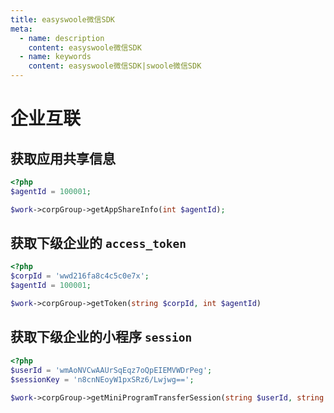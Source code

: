```yaml
---
title: easyswoole微信SDK
meta:
  - name: description
    content: easyswoole微信SDK
  - name: keywords
    content: easyswoole微信SDK|swoole微信SDK
---
```


# 企业互联

## 获取应用共享信息

```php
<?php
$agentId = 100001;

$work->corpGroup->getAppShareInfo(int $agentId);
```

## 获取下级企业的 `access_token`

```php
<?php
$corpId = 'wwd216fa8c4c5c0e7x';
$agentId = 100001;

$work->corpGroup->getToken(string $corpId, int $agentId)
```

## 获取下级企业的小程序 `session`

```php
<?php
$userId = 'wmAoNVCwAAUrSqEqz7oQpEIEMVWDrPeg';
$sessionKey = 'n8cnNEoyW1pxSRz6/Lwjwg==';
        
$work->corpGroup->getMiniProgramTransferSession(string $userId, string $sessionKey);
```